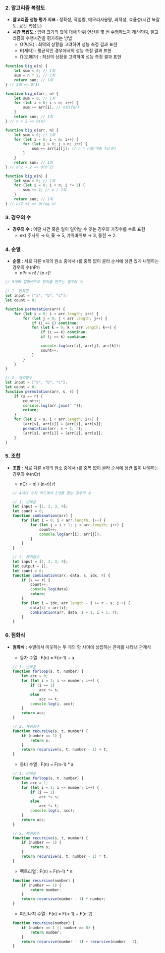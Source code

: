 ### 2. 알고리즘 복잡도

- **알고리즘 성능 평가 지표 :** 정확성, 작업량, 메모리사용량, 최적성, 효율성(시간 복잡도, 공간 복잡도)
- **시간 복잡도 :** 입력 크기의 값에 대해 단위 연산을 몇 번 수행하느지 계산하여, 알고리즘의 수행시간을 평가하는 방법
    - O(빅오) : 최악의 상황을 고려하여 성능 측정 결과 표현
    - θ(세타) : 평균적인 경우에서의 성능 측정 결과 표현
    - Ω(오메가) : 최선의 상황을 고려하여 성능 측정 결과 표현

```jsx
function big_o(n) {
	let sum = 0; // 1회
	sum = n * 2; // 1회
	return sum; // 1회
} // 3회 => O(1)

function big_o(arr, n) {
	let sum = 0; // 1회
	for (let i = 0; i < n; i++) {
		sum += arr[i]; // n회(for)
	}
	return sum; // 1회
} // n + 2 => O(n)

function big_o(arr, n) {
	let sum = 0; // 1회
	for (let i = 0; i < n; i++) {  
		for (let j = 0; j < n; j++) {
			sum += arr[i][j]; // n * n회(이중 for문)
		}
	}
	return sum; // 1회
} // n^2 + 2 => O(n^2)

function big_o(n) {
	let sum = 0; // 1회
	for (let i = 0; i < n; i *= 2) {
		sum += 2; // n / 2회
	}
	return sum; // 1회
} // n/2 +2 => O(log n)
```

### 3. 경우의 수

- **경우의 수 :** 어떤 사건 혹은 일이 일어날 수 잇는 경우의 가짓수를 수로 표현
    - ex) 주사위 → 6, 윷 → 5, 가위바위보 → 3, 동전 → 2

### 4. 순열

- **순열 :** 서로 다른 n개의 원소 중에서 r를 중복 없이 골라 순서에 상관 있게 나열하는 경우의 수(nPr)
    - nPr = n! / (n-r)!

```jsx
// 3개의 알파벳으로 단어를 만드는 경우의 수

// 1. 반복문
let input = ["a", "b", "c"];
let count = 0;

function permutation(arr) {
	for (let i = 0; i < arr.length; i++) {
		for (let j = 0; j < arr.length; j++) {
			if (i == j) continue;
			for (let k = 0; k < arr.length; k++) {
				if (i == k) continue;
				if (j == k) continue;

				console.log(arr[i], arr[j], arr[k]);
				count++;
			}
		}
	}
}

// 2. 재귀함수
let input = ["a", "b", "c"];
let count = 0;
function permutation(arr, s, r) {
	if (s == r) {
		count++;
		console.log(arr.join(" "));
		return;
	}
	for (let i = s; i < arr.length; i++) {
		[arr[s], arr[i]] = [arr[i], arr[s]];
		permutation(arr, s + 1, r);
		[arr[s], arr[i]] = [arr[i], arr[s]];
	}
}
```

### 5. 조합

- **조합 :** 서로 다른 n개의 원소 중에서 r를 중복 없이 골라 순서에 상관 없이 나열하는 경우의 수(nCr)
    - nCr = n! / (n-r)! r!
    
    ```jsx
    // 4개의 숫자 카드에서 2개를 뽑는 경우의 수
    
    // 1. 반복문
    let input = [1, 2, 3, 4];
    let count = 0;
    function combination(arr) {
    	for (let i = 0; i < arr.length; i++) {
    		for (let j = i + 1; j < arr.length; j++) {
    			count++;
    			console.log(arr[i], arr[j]);
    		}
    	}
    }
    
    // 2. 재귀함수
    let input = [1, 2, 3, 4];
    let output = [];
    let count = 0;
    function combination(arr, data, s, idx, r) {
    	if (s == r) {
    		count++;
    		console.log(data);
    		return;
    	}
    	for (let i = idx; arr.length - i >= r - s; i++) {
    		data[s] = arr[i];
    		combination(arr, data, s + 1, i + 1, r);
    	}
    }
    ```
    

### 6. 점화식

- **점화식 :** 수열에서 이웃하는 두 개의 항 사이에 성립하는 관계를 나타낸 관계식
    - 등차 수열 : F(n) = F(n-1) + a
    
    ```jsx
    // 1. 반복문
    function forloop(s, t, number) {
    	let acc = 0;
    	for (let i = 1; i <= number; i++) {
    		if (i == 1)
    			acc += s;
    		else
    			acc += t;
    		console.log(i, acc);
    	}
    	return acc;
    }
    
    // 2. 재귀함수
    function recursive(s, t, number) {
    	if (number == 1) {
    		return s;
    	}
    	return recursive(s, t, number - 1) + t;
    }
    ```
    
    - 등비 수열 : F(n) = F(n-1) * a
    
    ```jsx
    // 1. 반복문
    function forloop(s, t, number) {
    	let acc = 1;
    	for (let i = 1; i <= number; i++) {
    		if (i == 1)
    			acc *= s;
    		else
    			acc *= t;
    		console.log(i, acc);
    	}
    	return acc;
    }
    
    // 2. 재귀함수
    function recursive(s, t, number) {
    	if (number == 1) {
    		return s;
    	}
    	return recursive(s, t, number - 1) * t;
    }
    ```
    
    - 팩토리얼 : F(n) = F(n-1) * n
    
    ```jsx
    function recursive(number) {
    	if (number == 1) {
    		return number;
    	}
    	return recursive(number - 1) * number;
    }
    ```
    
    - 피보나치 수열 : F(n) = F(n-1) + F(n-2)
    
    ```jsx
    function recursive(number) {
    	if (number == 1 || number == 0) {
    		return number;
    	}
    	return recursive(number - 1) + recursive(number - 2);
    }
    ```
